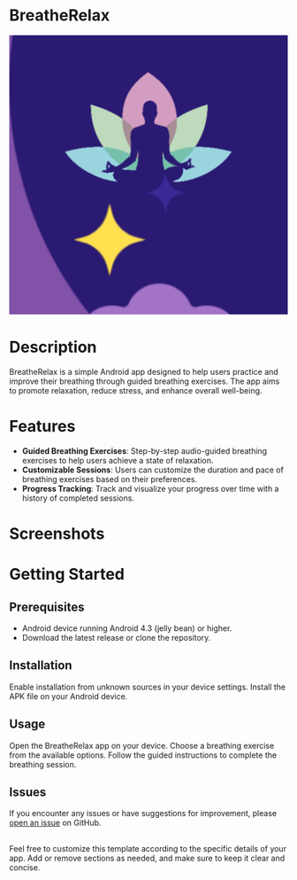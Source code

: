 # BreatheRelax
![logo](https://github.com/naufauzan/BreatheRelax_app/blob/main/main%20src/ic_launcher-playstore.png)
 
# Description
BreatheRelax is a simple Android app designed to help users practice and improve their breathing through guided breathing exercises. The app aims to promote relaxation, reduce stress, and enhance overall well-being.

# Features
- **Guided Breathing Exercises**: Step-by-step audio-guided breathing exercises to help users achieve a state of relaxation.
- **Customizable Sessions**: Users can customize the duration and pace of breathing exercises based on their preferences.
- **Progress Tracking**: Track and visualize your progress over time with a history of completed sessions.

# Screenshots
 <!-- Add relevant screenshots of your app -->


# Getting Started
## Prerequisites
- Android device running Android 4.3 (jelly bean) or higher.
- Download the latest release or clone the repository.

## Installation
Enable installation from unknown sources in your device settings.
Install the APK file on your Android device.

## Usage
Open the BreatheRelax app on your device.
Choose a breathing exercise from the available options.
Follow the guided instructions to complete the breathing session.

## Issues
If you encounter any issues or have suggestions for improvement, please [open an issue](https://github.com/naufauzan/BreatheRelax_app/issues) on GitHub.

##
Feel free to customize this template according to the specific details of your app. Add or remove sections as needed, and make sure to keep it clear and concise.
